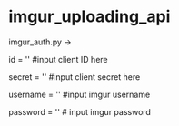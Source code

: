# imgur_uploading_api


imgur_auth.py ->

id = '' #input client ID here 

secret = '' #input client secret here 

username = '' #input imgur username 

password = '' # input imgur password 
